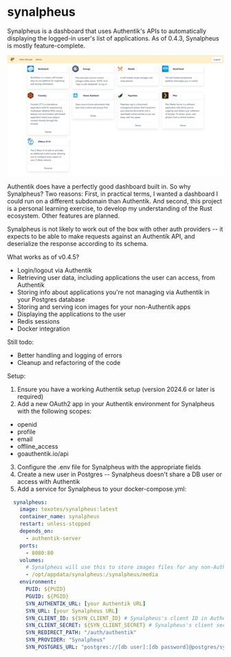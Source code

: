 # synalpheus
Synalpheus is a dashboard that uses Authentik's APIs to automatically displaying the logged-in user's list of applications. As of 0.4.3, Synalpheus is mostly feature-complete.

![A screenshot of Synalpheus](/screenshot.png?raw=true "Synalpheus")

Authentik does have a perfectly good dashboard built in. So why Synalpheus? Two reasons: First, in practical terms, I wanted a dashboard I could run on a different subdomain than Authentik. And second, this project is a personal learning exercise, to develop my understanding of the Rust ecosystem. Other features are planned.

Synalpheus is not likely to work out of the box with other auth providers -- it expects to be able to make requests against an Authentik API, and deserialize the response according to its schema.

What works as of v0.4.5?
* Login/logout via Authentik
* Retrieving user data, including applications the user can access, from Authentik
* Storing info about applications you're not managing via Authentik in your Postgres database
* Storing and serving icon images for your non-Authentik apps
* Displaying the applications to the user
* Redis sessions
* Docker integration

Still todo:
* Better handling and logging of errors
* Cleanup and refactoring of the code

Setup:
1. Ensure you have a working Authentik setup (version 2024.6 or later is required)
2. Add a new OAuth2 app in your Authentik environment for Synalpheus with the following scopes:
  * openid
  * profile
  * email
  * offline_access
  * goauthentik.io/api
3. Configure the .env file for Synalpheus with the appropriate fields
4. Create a new user in Postgres -- Synalpheus doesn't share a DB user or access with Authentik
5. Add a service for Synalpheus to your docker-compose.yml:

```yaml
  synalpheus:
    image: toxotes/synalpheus:latest
    container_name: synalpheus
    restart: unless-stopped
    depends_on:
      - authentik-server
    ports:
      - 8080:80
    volumes:
      # Synalpheus will use this to store images files for any non-Authentik applications
      - /opt/appdata/synalpheus:/synalpheus/media
    environment:
      PUID: ${PUID}
      PGUID: ${PGID}
      SYN_AUTHENTIK_URL: [your Authentik URL]
      SYN_URL: [your Synalpheus URL]
      SYN_CLIENT_ID: ${SYN_CLIENT_ID} # Synalpheus's client ID in Authentik
      SYN_CLIENT_SECRET: ${SYN_CLIENT_SECRET} # Synalpheus's client secret in Authentik
      SYN_REDIRECT_PATH: "/auth/authentik"
      SYN_PROVIDER: "Synalpheus"
      SYN_POSTGRES_URL: "postgres://[db user]:[db password]@postgres/synalpheus"
```
